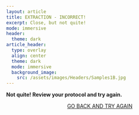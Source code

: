 ```yaml
---
layout: article
title: EXTRACTION - INCORRECT!
excerpt: Close, but not quite!
mode: immersive
header:
  theme: dark
article_header:
  type: overlay
  align: center
  theme: dark
  mode: immersive
  background_image:
    src: /assets/images/Headers/Samples1B.jpg
---
```


**Not quite! Review your protocol and try again.**


<p align="center">
<a class="button button--outline-primary button--pill" href="Storing1">GO BACK AND TRY AGAIN</a></p>